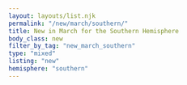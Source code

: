 ```yaml
---
layout: layouts/list.njk
permalink: "/new/march/southern/"
title: New in March for the Southern Hemisphere
body_class: new
filter_by_tag: "new_march_southern"
type: "mixed"
listing: "new"
hemisphere: "southern"
---
```

